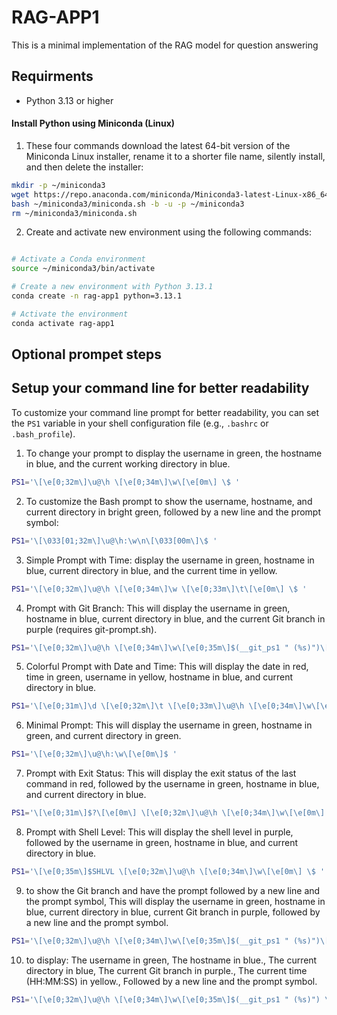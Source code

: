 # RAG-APP1

This is a minimal implementation of the RAG model for question answering

## Requirments

- Python 3.13 or higher

#### Install Python using Miniconda (Linux)

1) These four commands download the latest 64-bit version of the Miniconda Linux installer, rename it to a shorter file name, silently install, and then delete the installer:

```bash
mkdir -p ~/miniconda3
wget https://repo.anaconda.com/miniconda/Miniconda3-latest-Linux-x86_64.sh -O ~/miniconda3/miniconda.sh
bash ~/miniconda3/miniconda.sh -b -u -p ~/miniconda3
rm ~/miniconda3/miniconda.sh
```

2) Create and activate new environment using the following commands:

```bash

# Activate a Conda environment
source ~/miniconda3/bin/activate

# Create a new environment with Python 3.13.1
conda create -n rag-app1 python=3.13.1

# Activate the environment
conda activate rag-app1
```

## Optional prompet steps

## Setup your command line for better readability

To customize your command line prompt for better readability, you can set the `PS1` variable in your shell configuration file (e.g., `.bashrc` or `.bash_profile`). 

1) To change your prompt to display the username in green, the hostname in blue, and the current working directory in blue.

```bash
PS1='\[\e[0;32m\]\u@\h \[\e[0;34m\]\w\[\e[0m\] \$ '
```

2) To customize the Bash prompt to show the username, hostname, and current directory in bright green, followed by a new line and the prompt symbol:

```bash
PS1='\[\033[01;32m\]\u@\h:\w\n\[\033[00m\]\$ '
```

3) Simple Prompt with Time: display the username in green, hostname in blue, current directory in blue, and the current time in yellow.

```bash
PS1='\[\e[0;32m\]\u@\h \[\e[0;34m\]\w \[\e[0;33m\]\t\[\e[0m\] \$ '
```

4) Prompt with Git Branch: This will display the username in green, hostname in blue, current directory in blue, and the current Git branch in purple (requires git-prompt.sh).

```bash
PS1='\[\e[0;32m\]\u@\h \[\e[0;34m\]\w\[\e[0;35m\]$(__git_ps1 " (%s)")\[\e[0m\] \$ '
```

5) Colorful Prompt with Date and Time: This will display the date in red, time in green, username in yellow, hostname in blue, and current directory in blue.

```bash
PS1='\[\e[0;31m\]\d \[\e[0;32m\]\t \[\e[0;33m\]\u@\h \[\e[0;34m\]\w\[\e[0m\] \$ '
```

6) Minimal Prompt: This will display the username in green, hostname in green, and current directory in green.

```bash
PS1='\[\e[0;32m\]\u@\h:\w\[\e[0m\]$ '
```

7) Prompt with Exit Status: This will display the exit status of the last command in red, followed by the username in green, hostname in blue, and current directory in blue.

```bash
PS1='\[\e[0;31m\]$?\[\e[0m\] \[\e[0;32m\]\u@\h \[\e[0;34m\]\w\[\e[0m\] \$ '
```

8) Prompt with Shell Level: This will display the shell level in purple, followed by the username in green, hostname in blue, and current directory in blue.

```bash
PS1='\[\e[0;35m\]$SHLVL \[\e[0;32m\]\u@\h \[\e[0;34m\]\w\[\e[0m\] \$ '
```

9) to show the Git branch and have the prompt followed by a new line and the prompt symbol, This will display the username in green, hostname in blue, current directory in blue, current Git branch in purple, followed by a new line and the prompt symbol.

```bash
PS1='\[\e[0;32m\]\u@\h \[\e[0;34m\]\w\[\e[0;35m\]$(__git_ps1 " (%s)")\[\e[0m\]\n\[\033[00m\]\$ '
```

10) to display: The username in green, The hostname in blue., The current directory in blue, The current Git branch in purple., The current time (HH:MM:SS) in yellow., Followed by a new line and the prompt symbol.

```bash
PS1='\[\e[0;32m\]\u@\h \[\e[0;34m\]\w\[\e[0;35m\]$(__git_ps1 " (%s)") \[\e[0;33m\]\t\[\e[0m\]\n\[\033[00m\]\$ '
```
